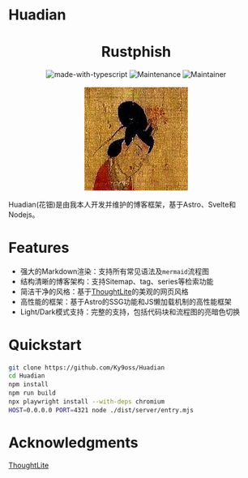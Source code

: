 # Huadian

<div align="center">
    <h1>Rustphish</h1>
    <img src="https://img.shields.io/badge/Made%20with-Astro-1f425f.svg" alt="made-with-typescript">
    <img src="https://img.shields.io/badge/Maintained%3F-yes-green.svg" alt="Maintenance">
    <img src="https://img.shields.io/badge/Maintainer-Ky9oss-red" alt="Maintainer">
    <br>
    <br>
    <img src="public/huadian.jpg" alt="" width="203.5" height="203.5">
</div>

Huadian(花钿)是由我本人开发并维护的博客框架，基于Astro、Svelte和Nodejs。

# Features
- 强大的Markdown渲染：支持所有常见语法及`mermaid`流程图
- 结构清晰的博客架构：支持Sitemap、tag、series等检索功能
- 简洁干净的风格：基于[ThoughtLite](https://github.com/tuyuritio/astro-theme-thought-lite)的美观的网页风格
- 高性能的框架：基于Astro的SSG功能和JS懒加载机制的高性能框架
- Light/Dark模式支持：完整的支持，包括代码块和流程图的亮暗色切换

# Quickstart

```bash
git clone https://github.com/Ky9oss/Huadian
cd Huadian
npm install
npm run build
npx playwright install --with-deps chromium
HOST=0.0.0.0 PORT=4321 node ./dist/server/entry.mjs
```

# Acknowledgments
[ThoughtLite](https://github.com/tuyuritio/astro-theme-thought-lite)

